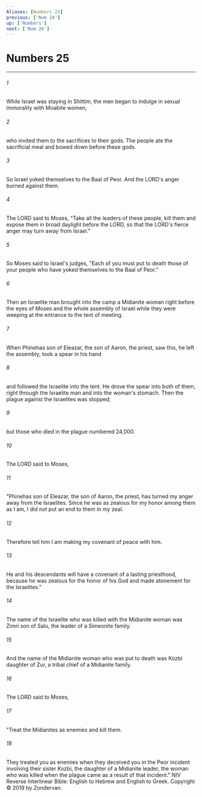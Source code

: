 ```yaml
---
Aliases: [Numbers 25]
previous: ['Num 24']
up: ['Numbers']
next: ['Num 26']
---
```

# Numbers 25

***


###### 1 
While Israel was staying in Shittim, the men began to indulge in sexual immorality with Moabite women, 

###### 2 
who invited them to the sacrifices to their gods. The people ate the sacrificial meal and bowed down before these gods. 

###### 3 
So Israel yoked themselves to the Baal of Peor. And the LORD's anger burned against them. 

###### 4 
The LORD said to Moses, "Take all the leaders of these people, kill them and expose them in broad daylight before the LORD, so that the LORD's fierce anger may turn away from Israel." 

###### 5 
So Moses said to Israel's judges, "Each of you must put to death those of your people who have yoked themselves to the Baal of Peor." 

###### 6 
Then an Israelite man brought into the camp a Midianite woman right before the eyes of Moses and the whole assembly of Israel while they were weeping at the entrance to the tent of meeting. 

###### 7 
When Phinehas son of Eleazar, the son of Aaron, the priest, saw this, he left the assembly, took a spear in his hand 

###### 8 
and followed the Israelite into the tent. He drove the spear into both of them, right through the Israelite man and into the woman's stomach. Then the plague against the Israelites was stopped; 

###### 9 
but those who died in the plague numbered 24,000. 

###### 10 
The LORD said to Moses, 

###### 11 
"Phinehas son of Eleazar, the son of Aaron, the priest, has turned my anger away from the Israelites. Since he was as zealous for my honor among them as I am, I did not put an end to them in my zeal. 

###### 12 
Therefore tell him I am making my covenant of peace with him. 

###### 13 
He and his descendants will have a covenant of a lasting priesthood, because he was zealous for the honor of his God and made atonement for the Israelites." 

###### 14 
The name of the Israelite who was killed with the Midianite woman was Zimri son of Salu, the leader of a Simeonite family. 

###### 15 
And the name of the Midianite woman who was put to death was Kozbi daughter of Zur, a tribal chief of a Midianite family. 

###### 16 
The LORD said to Moses, 

###### 17 
"Treat the Midianites as enemies and kill them. 

###### 18 
They treated you as enemies when they deceived you in the Peor incident involving their sister Kozbi, the daughter of a Midianite leader, the woman who was killed when the plague came as a result of that incident." NIV Reverse Interlinear Bible: English to Hebrew and English to Greek. Copyright © 2019 by Zondervan.
